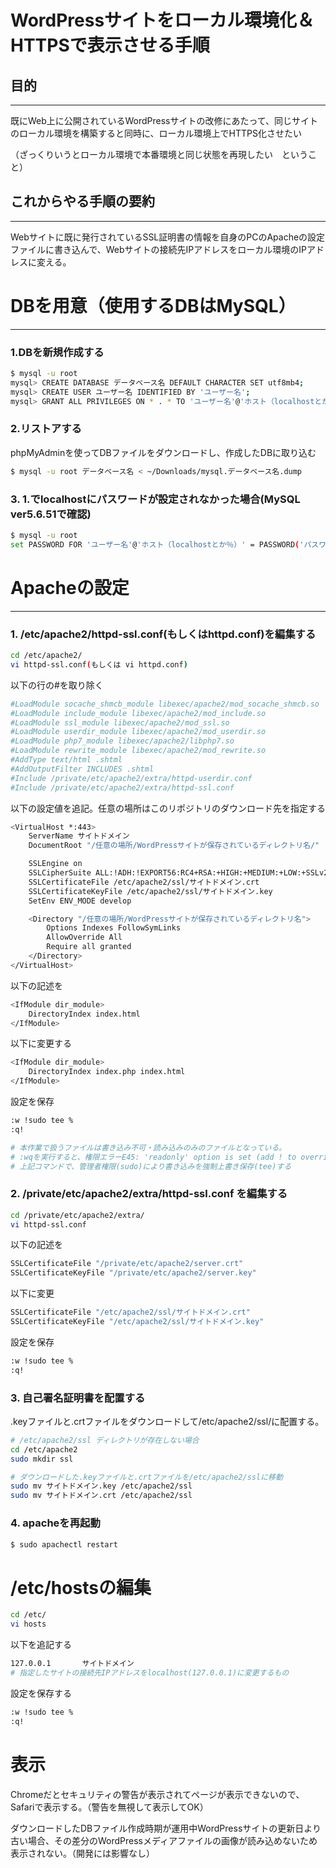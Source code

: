 # WordPressサイトをローカル環境化＆HTTPSで表示させる手順
## 目的

---

既にWeb上に公開されているWordPressサイトの改修にあたって、同じサイトのローカル環境を構築すると同時に、ローカル環境上でHTTPS化させたい

（ざっくりいうとローカル環境で本番環境と同じ状態を再現したい　ということ）

## これからやる手順の要約

---

Webサイトに既に発行されているSSL証明書の情報を自身のPCのApacheの設定ファイルに書き込んで、Webサイトの接続先IPアドレスをローカル環境のIPアドレスに変える。

# DBを用意（使用するDBはMySQL）

---

### 1.DBを新規作成する

```bash
$ mysql -u root
mysql> CREATE DATABASE データベース名 DEFAULT CHARACTER SET utf8mb4;
mysql> CREATE USER ユーザー名 IDENTIFIED BY 'ユーザー名';
mysql> GRANT ALL PRIVILEGES ON * . * TO 'ユーザー名'@'ホスト（localhostとか％）';
```

### 2.リストアする

phpMyAdminを使ってDBファイルをダウンロードし、作成したDBに取り込む

```bash
$ mysql -u root データベース名 < ~/Downloads/mysql.データベース名.dump
```

### 3. 1.でlocalhostにパスワードが設定されなかった場合(MySQL ver5.6.51で確認)

```bash
$ mysql -u root
set PASSWORD FOR 'ユーザー名'@'ホスト（localhostとか％）' = PASSWORD('パスワード');
```

# Apacheの設定

---

### 1. /etc/apache2/httpd-ssl.conf(もしくはhttpd.conf)を編集する

```bash
cd /etc/apache2/
vi httpd-ssl.conf(もしくは vi httpd.conf)
```

以下の行の#を取り除く

```bash
#LoadModule socache_shmcb_module libexec/apache2/mod_socache_shmcb.so
#LoadModule include_module libexec/apache2/mod_include.so
#LoadModule ssl_module libexec/apache2/mod_ssl.so
#LoadModule userdir_module libexec/apache2/mod_userdir.so
#LoadModule php7_module libexec/apache2/libphp7.so
#LoadModule rewrite_module libexec/apache2/mod_rewrite.so
#AddType text/html .shtml
#AddOutputFilter INCLUDES .shtml
#Include /private/etc/apache2/extra/httpd-userdir.conf
#Include /private/etc/apache2/extra/httpd-ssl.conf
```

以下の設定値を追記。任意の場所はこのリポジトリのダウンロード先を指定する

```bash
<VirtualHost *:443>
    ServerName サイトドメイン
    DocumentRoot "/任意の場所/WordPressサイトが保存されているディレクトリ名/"

    SSLEngine on
    SSLCipherSuite ALL:!ADH:!EXPORT56:RC4+RSA:+HIGH:+MEDIUM:+LOW:+SSLv2:+EXP:+eNULL
    SSLCertificateFile /etc/apache2/ssl/サイトドメイン.crt
    SSLCertificateKeyFile /etc/apache2/ssl/サイトドメイン.key
    SetEnv ENV_MODE develop

    <Directory "/任意の場所/WordPressサイトが保存されているディレクトリ名">
        Options Indexes FollowSymLinks
        AllowOverride All
        Require all granted
    </Directory>
</VirtualHost>
```

以下の記述を

```bash
<IfModule dir_module>
    DirectoryIndex index.html
</IfModule>
```

以下に変更する

```bash
<IfModule dir_module>
    DirectoryIndex index.php index.html
</IfModule>
```

設定を保存

```bash
:w !sudo tee %
:q!

# 本作業で扱うファイルは書き込み不可・読み込みのみのファイルとなっている。
# :wqを実行すると、権限エラーE45: 'readonly' option is set (add ! to override)となる
# 上記コマンドで、管理者権限(sudo)により書き込みを強制上書き保存(tee)する
```

### 2. /private/etc/apache2/extra/httpd-ssl.conf を編集する

```bash
cd /private/etc/apache2/extra/
vi httpd-ssl.conf
```

以下の記述を

```bash
SSLCertificateFile "/private/etc/apache2/server.crt"
SSLCertificateKeyFile "/private/etc/apache2/server.key"
```

以下に変更

```bash
SSLCertificateFile "/etc/apache2/ssl/サイトドメイン.crt"
SSLCertificateKeyFile "/etc/apache2/ssl/サイトドメイン.key"
```

設定を保存

```bash
:w !sudo tee %
:q!
```

### 3. 自己署名証明書を配置する

.keyファイルと.crtファイルをダウンロードして/etc/apache2/ssl/に配置する。

```bash
# /etc/apache2/ssl ディレクトリが存在しない場合
cd /etc/apache2
sudo mkdir ssl

# ダウンロードした.keyファイルと.crtファイルを/etc/apache2/sslに移動
sudo mv サイトドメイン.key /etc/apache2/ssl
sudo mv サイトドメイン.crt /etc/apache2/ssl
```

### 4. apacheを再起動

```bash
$ sudo apachectl restart
```

# /etc/hostsの編集

```bash
cd /etc/
vi hosts
```

以下を追記する

```bash
127.0.0.1       サイトドメイン
# 指定したサイトの接続先IPアドレスをlocalhost(127.0.0.1)に変更するもの
```

設定を保存する

```bash
:w !sudo tee %
:q!
```

# 表示

Chromeだとセキュリティの警告が表示されてページが表示できないので、Safariで表示する。（警告を無視して表示してOK）

ダウンロードしたDBファイル作成時期が運用中WordPressサイトの更新日より古い場合、その差分のWordPressメディアファイルの画像が読み込めないため表示されない。（開発には影響なし）